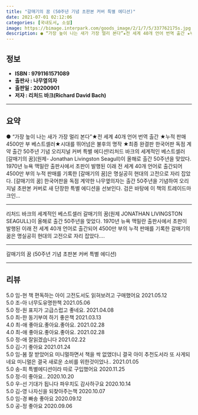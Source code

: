```yaml
---
title: "갈매기의 꿈 (50주년 기념 초판본 커버 특별 에디션)"
date: 2021-07-01 02:12:06
categories: [국내도서, 소설]
image: https://bimage.interpark.com/goods_image/2/1/7/5/337762175s.jpg
description: ● “가장 높이 나는 새가 가장 멀리 본다”★전 세계 40개 언어 번역 출간 ★누적 판매 4500만 부 베스트셀러★시대를 뛰어넘은 불후의 명작 ★최종 완결판 한국어판 독점 계약 출간 50주년 기념 오리지널 커버 특별 에디션!리처드 바크의 세계적인 베스트셀러 [갈매기의 꿈](원제-
---
```


## **정보**

- **ISBN : 9791161571089**
- **출판사 : 나무옆의자**
- **출판일 : 20200901**
- **저자 : 리처드 바크(Richard David Bach)**

------



## **요약**

●  “가장 높이 나는 새가 가장 멀리 본다”★전 세계 40개 언어 번역 출간  ★누적 판매 4500만 부 베스트셀러★시대를 뛰어넘은 불후의 명작  ★최종 완결판 한국어판 독점 계약 출간 50주년 기념 오리지널 커버 특별 에디션!리처드 바크의 세계적인 베스트셀러 [갈매기의 꿈](원제- Jonathan Livingston Seagull)이 올해로 출간 50주년을 맞았다. 1970년 뉴욕 맥밀란 출판사에서 초판이 발행된 이래 전 세계 40개 언어로 출간되어 4500만 부의 누적 판매를 기록한 [갈매기의 꿈]은 명실공히 현대의 고전으로 자리 잡았다. [갈매기의 꿈] 한국어판을 독점 계약한 나무옆의자는 출간 50주년을 기념하여 오리지널 초판본 커버로 새 단장한 특별 에디션을 선보인다. 검은 바탕에 이 책의 트레이드마크인...

------

리처드 바크의 세계적인 베스트셀러 갈매기의 꿈(원제 JONATHAN LIVINGSTON SEAGULL)이 올해로 출간 50주년을 맞았다. 1970년 뉴욕 맥밀란 출판사에서 초판이 발행된 이래 전 세계 40개 언어로 출간되어 4500만 부의 누적 판매를 기록한 갈매기의 꿈은 명실공히 현대의 고전으로 자리 잡았다.... 

------


갈매기의 꿈 (50주년 기념 초판본 커버 특별 에디션) 

------


## **리뷰** 

5.0 임-현 책 편독하는 아이 고전도서도 읽혀보려고 구매했어요 2021.05.12 <br/>5.0 조-아 너무도유명한책 2021.05.06 <br/>5.0 정-원 표지가 고급스럽고 좋네요. 2021.04.08 <br/>5.0 최-한 동기부여 하기 좋은책 2021.03.13 <br/>4.0 최-애 좋아요.좋아요.좋아요. 2021.02.28 <br/>4.0 최-애 좋아요.좋아요.좋아요. 2021.02.28 <br/>5.0 정-애 잘읽겠습니다 2021.02.22 <br/>5.0 김-기 좋아요 2021.01.24 <br/>5.0 임-봄 잘 받았어요 미니멀하면서 책을 싹 없앴더니 결국 아이 추천도서라 또 사게되네요 미니멀은 결국 새로운 소비를 위한것이었나.. 2021.01.05 <br/>5.0 송-희 특별에디션이라 따로 구입했어요 2020.11.25 <br/>5.0 정-이 좋아요.. 2020.10.20 <br/>5.0 우-선 기대가 됩니다 파우치도 감사하구요 2020.10.14 <br/>5.0 김-영 나자신을 되찾아주는책 2020.10.07 <br/>5.0 임-경 빠송 좋아요 2020.09.12 <br/>5.0 공-정 좋아요 2020.09.06 <br/>